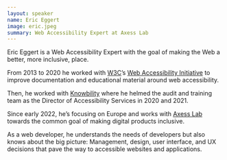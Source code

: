 ```yaml
---
layout: speaker
name: Eric Eggert
image: eric.jpeg
summary: Web Accessibility Expert at Axess Lab
---
```

Eric Eggert is a Web Accessibility Expert with the goal of making the Web a better, more inclusive, place.

From 2013 to 2020 he worked with [W3C](https://www.w3.org/)’s [Web Accessibility Initiative](https://www.w3.org/WAI/) to improve documentation and educational material around web accessibility.

Then, he worked with [Knowbility](https://www.knowbility.org/) where he helmed the audit and training team as the Director of Accessibility Services in 2020 and 2021.

Since early 2022, he’s focusing on Europe and works with [Axess Lab](https://axesslab.com) towards the common goal of making digital products inclusive.

As a web developer, he understands the needs of developers but also knows about the big picture: Management, design, user interface, and UX decisions that pave the way to accessible websites and applications.
